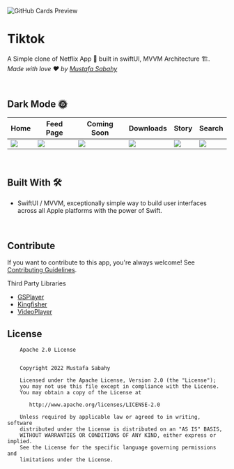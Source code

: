 
![GitHub Cards Preview](https://github.com/MustafaSabahy/Netflix-Clone-by-SwiftUI-with-MVVM-/blob/main/COVER.png?raw=true)

# Tiktok
A Simple clone of Netflix App 📱
 built in swiftUI, MVVM Architecture 🏗. *Made with love ❤️ by [Mustafa Sabahy](https://github.com/mustafasabahy)*

<br />

## Dark Mode 🌞
Home |Feed Page |Coming Soon | Downloads | Story | Search
--- | --- | --- |--- |--- |--- 
![](https://github.com/MustafaSabahy/Netflix-Clone-by-SwiftUI-with-MVVM-/blob/main/home.png) |![](https://github.com/MustafaSabahy/Netflix-Clone-by-SwiftUI-with-MVVM-/blob/main/feed.png) |![](https://github.com/MustafaSabahy/Netflix-Clone-by-SwiftUI-with-MVVM-/blob/main/coming%20.png) |![](https://github.com/MustafaSabahy/Netflix-Clone-by-SwiftUI-with-MVVM-/blob/main/download.png) |![](https://github.com/MustafaSabahy/Netflix-Clone-by-SwiftUI-with-MVVM-/blob/main/story.png)  |![](https://github.com/MustafaSabahy/Netflix-Clone-by-SwiftUI-with-MVVM-/blob/main/search.png) 



<br />

## Built With 🛠
- SwiftUI / MVVM, exceptionally simple way to build user interfaces across all Apple platforms with the power of Swift.

<br />

## Contribute
If you want to contribute to this app, you're always welcome!
See [Contributing Guidelines](https://github.com/MustafaSabahy/Tiktok-iOS/blob/main/CONTRIBUTION.md). 

Third Party Libraries
* [ GSPlayer ](https://github.com/wxxsw/GSPlayer)
*  [ Kingfisher ](https://github.com/onevcat/Kingfisher)
*  [ VideoPlayer ](https://github.com/wxxsw/VideoPlayer)


## License
```
    Apache 2.0 License


    Copyright 2022 Mustafa Sabahy

    Licensed under the Apache License, Version 2.0 (the "License");
    you may not use this file except in compliance with the License.
    You may obtain a copy of the License at

       http://www.apache.org/licenses/LICENSE-2.0

    Unless required by applicable law or agreed to in writing, software
    distributed under the License is distributed on an "AS IS" BASIS,
    WITHOUT WARRANTIES OR CONDITIONS OF ANY KIND, either express or implied.
    See the License for the specific language governing permissions and
    limitations under the License.

```
